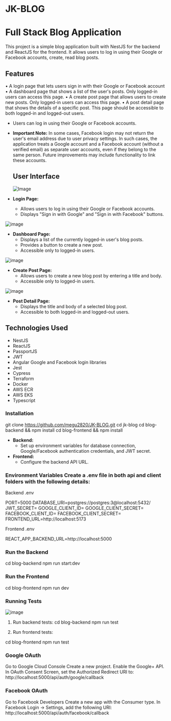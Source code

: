 # JK-BLOG
# Full Stack Blog Application

This project is a simple blog application built with NestJS for the backend and ReactJS for the frontend. It allows users to log in using their Google or Facebook accounts, create, read blog posts.

## Features

•	A login page that lets users sign in with their Google or Facebook account
•	A dashboard page that shows a list of the user's posts. Only logged-in users can access this page. 
•	A create post page that allows users to create new posts. Only logged-in users can access this page. 
•	A post detail page that shows the details of a specific post. This page should be accessible to both logged-in and logged-out users. 

* Users can log in using their Google or Facebook accounts.
* **Important Note:** In some cases, Facebook login may not return the user's email address due to user privacy settings. In such cases, the application treats a Google account and a Facebook account (without a verified email) as separate user accounts, even if they belong to the same person. Future improvements may include functionality to link these accounts.


  ## User Interface

  ![Image](https://github.com/user-attachments/assets/9e9aaeab-c6f5-4eb3-a65a-d94eafbef3f2)

* **Login Page:**
    * Allows users to log in using their Google or Facebook accounts.
    * Displays "Sign in with Google" and "Sign in with Facebook" buttons.

![image](https://github.com/user-attachments/assets/7aff6d9b-3332-463c-984f-96adebe6c106)

* **Dashboard Page:**
    * Displays a list of the currently logged-in user's blog posts.
    * Provides a button to create a new post.
    * Accessible only to logged-in users.
 
![image](https://github.com/user-attachments/assets/1d8e260b-c38d-4ac7-8148-c9e6af28376c)

* **Create Post Page:**
    * Allows users to create a new blog post by entering a title and body.
    * Accessible only to logged-in users.
 
![image](https://github.com/user-attachments/assets/e37b0da0-54ee-4092-90e9-90ceb93fbd13)

* **Post Detail Page:**
    * Displays the title and body of a selected blog post.
    * Accessible to both logged-in and logged-out users.


## Technologies Used

* NestJS
* ReactJS
* PassportJS
* JWT
* Angular Google and Facebook login libraries
* Jest
* Cypress
* Terraform
* Docker
* AWS ECR
* AWS EKS
* Typescript 

### Installation

git clone https://github.com/megu2820/JK-BLOG.git
cd jk-blog
cd blog-backend && npm install
cd blog-frontend && npm install


* **Backend:**
    * Set up environment variables for database connection, Google/Facebook authentication credentials, and JWT secret.
* **Frontend:**
    * Configure the backend API URL.

### Environment Variables Create a .env file in both api and client folders with the following details:
Backend .env 

PORT=5000
DATABASE_URI=postgres://postgres:<YOUR password>3@localhost:5432/<Your db name>
JWT_SECRET=<YOUR JWT Secret>
GOOGLE_CLIENT_ID=<Your Google Client ID>
GOOGLE_CLIENT_SECRET=<Your Google Client Secret>
FACEBOOK_CLIENT_ID=<Your Facebook App ID>
FACEBOOK_CLIENT_SECRET=<Your Facebook App Secret>
FRONTEND_URL=http://localhost:5173

Frontend .env

REACT_APP_BACKEND_URL=http://localhost:5000

### Run the Backend
cd blog-backend
npm run start:dev 

### Run the Frontend
cd blog-frontend
npm run dev


### Running Tests

![image](https://github.com/user-attachments/assets/67702e9a-db24-47ed-8b3f-d45ac253191f)


1.  Run backend tests:
    cd blog-backend
    npm run test
    

2.  Run frontend tests:

   cd blog-frontend
   npm run test

### Google OAuth
Go to Google Cloud Console
Create a new project.
Enable the Google+ API.
In OAuth Consent Screen, set the Authorized Redirect URI to:
http://localhost:5000/api/auth/google/callback

### Facebook OAuth
Go to Facebook Developers
Create a new app with the Consumer type.
In Facebook Login → Settings, add the following URI:
http://localhost:5000/api/auth/facebook/callback

